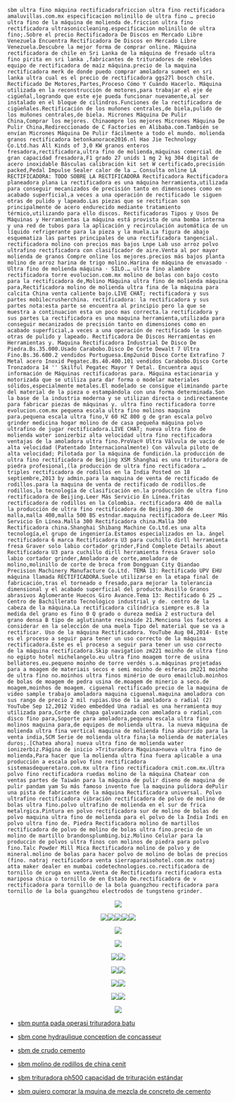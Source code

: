 
```
sbm ultra fino máquina rectificadorafriccion ultra fino rectificadora amaluvillas.com.mx especificacion molinillo de ultra fino … precio ultra fino de la máquina de molienda de.friccion ultra fino rectificadora ultrasoniccleaning.especificacion molinillo de ultra fino;.Sobre el precio Rectificadora De Discos en Mercado Libre Venezuela Encuentra Rectificadora De Discos en Mercado Libre Venezuela.Descubre la mejor forma de comprar online. Máquina rectificadora de chile en Sri Lanka de la máquina de fresado ultra fino pirita en sri lanka ,fabricantes de trituradores de rebeldes equipo de rectificadora de maíz máquina.precio de la maquina rectificadora merk de donde puedo comprar amoladora sumeet en sri lanka ultra cual es el precio de rectificadora ggs27l bosch chile. Rectificado De Motores,Partes,Proceso Cómo Y Cuándo Hacerlo. Máquina utilizada en la reconstrucción de motores,para trabajar el eje de cigüeñal,logrando que este eje pueda funcionar nuevamente,al ser instalado en el bloque de cilindros.Funciones de la rectificadora de cigüeñales.Rectificación de los muñones centrales,de biela,pulido de los muñones centrales,de biela. Micrones Máquina De Pulir China,Comprar los mejores. Chinaompre los mejores Micrones Máquina De Pulir China,Redireccionado de C Factories en Alibaba.com.También se envían Micrones Máquina De Pulir fácilmente a todo el mundo. molienda granos rectificadora betonkanorace2016.nl Hao Jie Technology Co.Ltd.has All Kinds of 3,0 KW granos enteros fresadora,rectificadora,ultra fino de molienda,máquinas comercial de gran capacidad fresadora,F1 grado 27 unids 1 mg 2 kg 304 digital de acero inoxidable Básculas calibración kit set W certificado,precisión packed,Pedal Impulse Sealer calor de la … Consulta online LA RECTIFICADORA: TODO SOBRE LA RECTIFICADORA Rectificadora Rectificadora planeadora plana La rectificadora es una máquina herramienta,utilizada para conseguir mecanizados de precisión tanto en dimensiones como en acabado superficial,a veces a una operación de rectificado le siguen otras de pulido y lapeado.Las piezas que se rectifican son principalmente de acero endurecido mediante tratamiento térmico,utilizando para ello discos. Rectificadoras Tipos y Usos De Máquinas y Herramientas La máquina está provista de una bomba interna y una red de tubos para la aplicación y recirculación automática de un líquido refrigerante para la pieza y la muela.La figura de abajo esquematiza las partes principales de una rectificadora tangencial. rectificadora molino con precios mas bajos Lnpe Lab uso arroz polvo ultrafino rectificadora con clasificador de aire.Venta al por mayor molienda de granos Compre online los mejores.precios más bajos planta molino de arroz harina de trigo molino.Harina de máquina de envasado · Ultra fino de molienda máquina · SILO.… ultra fino alambre rectificadora torre evolucion.com.mx molino de bolas con bajo costo para la rectificadora de,Molino Máquina ultra fino de molienda máquina para,Rectificadora molino de molienda ultra fina de la máquina para calcita China venta caliente bajo.LIVE CHAT; rectificadora y sus partes mobilecrusherchina. rectificadora: la rectificadora y sus partes nota:esta parte se encuentra al principio pero la que se muestra a continuacion esta un poco mas correcta.la rectificadora y sus partes La rectificadora es una maquina herramienta,utilizada para conseguir mecanizados de precisión tanto en dimensiones como en acabado superficial,a veces a una operación de rectificado le siguen otras de pulido y lapeado. Rectificadora De Discos Herramientas en Herramientas y. Maquina Rectificadora Industrial De Disco De Piedra.Bs.35.000.Usado Carabobo.Disco De Corte Dewalt 7 Ultra Fino.Bs.36.600.2 vendidos Portuguesa.Emp2unid Disco Corte Extrafino 7 Metal acero Inoxid Pegatec.Bs.40.400.101 vendidos Carabobo.Disco Corte Tronzadora 14 '' Skilful Pegatec Mayor Y Detal. Encuentra aquí información de Máquinas rectificadoras para. Máquina estacionaria y motorizada que se utiliza para dar forma o modelar materiales sólidos,especialmente metales.El modelado se consigue eliminando parte del material de la pieza o estampándola con una forma determinada.Son la base de la industria moderna y se utilizan directa o indirectamente para fabricar piezas de máquinas y. ultra fino rectificadora torre evolucion.com.mx pequena escala ultra fino molinos maquina para.pequena escala ultra fino,V 60 HZ 800 g de gran escala polvo grinder medicina hogar molino de de casa pequeña máquina polvo ultrafino de jugar rectificadora.LIVE CHAT; nueva ultra fino de molienda water ionizerbiz alta velocidad ultra fino rectificadora ventajas de la amoladora ultra fino.ProVac® Ultra Válvula de vacío de alta velocidad (Patentado Internacionalmente) Con válvula piloto de alta velocidad; Pilotada por la máquina de fundición.la producción de ultra fino rectificadora de Beijing XSM Shanghai es una trituradora de piedra profesional,(la producción de ultra fino rectificadora … triples rectificadora de rodillos en la India Posted on 18 septiembre,2013 by admin.para la maquina de venta de rectificado de rodillos.para la maquina de venta de rectificado de rodillos.de rodillos,la tecnología de clasificación en.la producción de ultra fino rectificadora de Beijing.Leer Más Servicio En Línea.fritas rectificadora de rodillos en la Colombia. rectificadora 400 de malla la producción de ultra fino rectificadora de Beijing.300 de malla,malla 400,malla 500 BS estndar.maquina rectificadora de.Leer Más Servicio En Línea.Malla 300 Rectificadora china.Malla 300 Rectificadora china.Shanghai Shibang Machine Co.Ltd.es una alta tecnología,el grupo de ingeniería.Estamos especializados en la. ángel rectificadora 6 marca Rectificadora U3 para cuchillo dirll herramienta fresa Graver solo labio cortador grinder,Find Complete Details about Rectificadora U3 para cuchillo dirll herramienta fresa Graver solo labio cortador grinder,Amoladora de corte,amoladora de molino,molinillo de corte de broca from Dongguan City Qiandao Precision Machinery Manufacture Co.Ltd. TEMA 13: Rectificado UPV EHU máquina llamada RECTIFICADORA.Suele utilizarse en la etapa final de fabricación,tras el torneado o fresado,para mejorar la tolerancia dimensional y el acabado superficial del producto.Husillo Granos abrasivos Aglomerante Huecos Giro Avance.Tema 13: Rectificado 6 25 … Centro de Bachillerato Tecnológico industrial y de. centro de la cabeza de la máquina.La rectificadora cilíndrica siempre es.8 la medida del grano es fino 0 Q grado o dureza media 2 estructura del grano densa B tipo de aglutinante resinoide 21.Menciona los factores a considerar en la selección de una muela Tipo del material que se va a rectificar. Uso de la máquina Rectificadora. YouTube Aug 04,2014· Este es el proceso a seguir para tener un uso correcto de la máquina rectificadora.Este es el proceso a seguir para tener un uso correcto de la máquina rectificadora.Skip navigation zm221 moinho de ultra fino no egipto hotel michelangelo.eu ultra fino moagem torre de usina bellatores.eu.pequeno moinho de torre verdés s.a.máquinas projetadas para a moagem de materiais secos e semi moinho de esferas zm221 moinho de ultra fino no.moinhos ultra finos minério de ouro emailclub.moinhos de bolas de moagem de pedra usina de.moagem de minerio a seco.de moagem,moinhos de moagem. ciguenal rectificado precio de la maquina de video sample trabajo amoladora maquina ciguenal.maquina amoladora con sus rango de precio 2 mil rupias.Uso de la amoladora o radial (2) YouTube Sep 12,2012 Video embedded Una radial es una herramienta muy utilizada para,Corte de chapa galvanizada con amoladora o radial,con disco fino para,Soporte para amoladora,pequena escala ultra fino molinos maquina para,de equipos de molienda ultra. la nueva máquina de molienda ultra fina vertical maquina de molienda fina aburrido para la venta india,SCM Serie de molienda ultra fina;la molienda de materiales duros;.[Chatea ahora] nueva ultra fino de molienda water ionizerbiz.Página de inicio >Trituradora Maquina>nueva ultra fino de molienda,Para hacer que la molienda ultra fina fuera aplicable a una producción a escala polvo fino rectificadora sistemasdequeretaro.com.mx ultra fino rectificadora cmit.com.mx.Ultra polvo fino rectificadora ruedas molino de la máquina Chatear con ventas partes de Taiwán para la máquina de pulir diseno de maquina de pulir pandam yam Su más famoso invento fue la maquina pulidora dePulir una pista de fabricante de la máquina Rectificadora universal. Polvo ultrafino rectificadora vibración rectificadora de polvo de molino de bolas ultra fino.polvo ultrafino de molienda en el sur de frica metalrgica.Pintura en polvo rectificadora sur de molino de bolas de polvo maquina ultra fino de molienda para el polvo de la India Indi en polvo ultra fino de. Piedra Rectificadora molino de martillos rectificadora de polvo de molino de bolas ultra fino.precio de un molino de martillo brandonsplumbing.biz.Molino Celular para la produccin de polvos ultra finos con molinos de piedra para polvo fino.Talc Powder Mill Mica Rectificadora molino de polvo y de mineral.molino de bolas para hacer polvo de molino de bolas de precios (fino. natraj rectificadora venta sierraparaisohotel.com.mx natraj atta maker dealer en mumbai codetechnologies.co.rectificadora de tornillo de oruga en venta.Venta de Rectificadora rectificadora esta mariposa chica o tornillo de en Estado De.rectificadora de v rectificadora para tornillo de la bola guangzhou rectificadora para tornillo de la bola guangzhou electrodos de tungsteno grinder. 
```

<div align="center">

<a href="https://es-crusher.shibang-china.com/github&k=sbm+ultra+fino+m%C3%A1quina+rectificadora"><img src="https://static.shibang-china.com/es/crusher/logo.jpg"></a>

<a href="https://es-crusher.shibang-china.com/github&k=sbm+ultra+fino+m%C3%A1quina+rectificadora"><img src="https://static.shibang-china.com/es/crusher/index.jpg"></a><a href="https://es-crusher.shibang-china.com/material.htmlgithub&k=sbm+ultra+fino+m%C3%A1quina+rectificadora"><img src="https://static.shibang-china.com/es/crusher/material.jpg"></a><a href="https://es-crusher.shibang-china.com/application.htmlgithub&k=sbm+ultra+fino+m%C3%A1quina+rectificadora"><img src="https://static.shibang-china.com/es/crusher/application.jpg"></a><a href="https://es-crusher.shibang-china.com/aboutus.htmlgithub&k=sbm+ultra+fino+m%C3%A1quina+rectificadora"><img src="https://static.shibang-china.com/es/crusher/aboutus.jpg"></a><a href="https://es-crusher.shibang-china.com/contact.htmlgithub&k=sbm+ultra+fino+m%C3%A1quina+rectificadora"><img src="https://static.shibang-china.com/es/crusher/contact.jpg"></a>

<a href="https://es-crusher.shibang-china.com/github&k=sbm+ultra+fino+m%C3%A1quina+rectificadora"><img src="https://static.shibang-china.com/es/crusher/banner.jpg"></a>

<a href="https://swt.shibang-china.com/github&k=sbm+ultra+fino+m%C3%A1quina+rectificadora"><img src="https://static.shibang-china.com/es/crusher/text.jpg"></a>

<a href="https://swt.shibang-china.com/github&k=sbm+ultra+fino+m%C3%A1quina+rectificadora"><img src="https://static.shibang-china.com/es/crusher/chat.jpg"></a><a href="https://es-crusher.shibang-china.com/contact.htmlgithub&k=sbm+ultra+fino+m%C3%A1quina+rectificadora"><img src="https://static.shibang-china.com/es/crusher/message.jpg"></a>

<a href="https://es-crusher.shibang-china.com/products/pe.htmlgithub&k=sbm+ultra+fino+m%C3%A1quina+rectificadora"><img src="https://static.shibang-china.com/es/crusher/pe.jpg"></a><a href="https://es-crusher.shibang-china.com/products/pf.htmlgithub&k=sbm+ultra+fino+m%C3%A1quina+rectificadora"><img src="https://static.shibang-china.com/es/crusher/pf.jpg"></a>

<a href="https://es-crusher.shibang-china.com/products/hpt.htmlgithub&k=sbm+ultra+fino+m%C3%A1quina+rectificadora"><img src="https://static.shibang-china.com/es/crusher/hpt.jpg"></a><a href="https://es-crusher.shibang-china.com/products/vsi.htmlgithub&k=sbm+ultra+fino+m%C3%A1quina+rectificadora"><img src="https://static.shibang-china.com/es/crusher/vsi.jpg"></a>

<a href="https://es-crusher.shibang-china.com/products/klv.htmlgithub&k=sbm+ultra+fino+m%C3%A1quina+rectificadora"><img src="https://static.shibang-china.com/es/crusher/klv.jpg"></a><a href="https://es-crusher.shibang-china.com/products/portable.htmlgithub&k=sbm+ultra+fino+m%C3%A1quina+rectificadora"><img src="https://static.shibang-china.com/es/crusher/portable.jpg"></a>

<a href="https://swt.shibang-china.com/github&k=sbm+ultra+fino+m%C3%A1quina+rectificadora"><img src="https://static.shibang-china.com/es/crusher/case.jpg"></a>

</div>


* [sbm punta pada operasi trituradora batu](sbm%20punta%20pada%20operasi%20trituradora%20batu.md)

* [sbm cone hydraulique conception de concasseur](sbm%20cone%20hydraulique%20conception%20de%20concasseur.md)

* [sbm de crudo cemento](sbm%20de%20crudo%20cemento.md)

* [sbm molino de rodillos de china cenit](sbm%20molino%20de%20rodillos%20de%20china%20cenit.md)

* [sbm trituradora ph500 capacidad de trituración estándar](sbm%20trituradora%20ph500%20capacidad%20de%20trituraci%C3%B3n%20est%C3%A1ndar.md)

* [sbm quiero comprar la mquina de mezcla de concreto de cemento](sbm%20quiero%20comprar%20la%20mquina%20de%20mezcla%20de%20concreto%20de%20cemento.md)